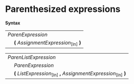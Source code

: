 # Parenthesized expressions

**Syntax**

<table>
    <tr>
        <td colspan="2"><i>ParenExpression</i></td>
    </tr>
    <tr>
        <td>&nbsp;</td><td><b>(</b> <i>AssignmentExpression</i><sub>[In]</sub> <b>)</b></td>
    </tr>
</table>

<table>
    <tr>
        <td colspan="2"><i>ParenListExpression</i></td>
    </tr>
    <tr>
        <td>&nbsp;</td><td><i>ParenExpression</i></td>
    </tr>
    <tr>
        <td>&nbsp;</td><td><b>(</b> <i>ListExpression</i><sub>[In]</sub> <b>,</b> <i>AssignmentExpression</i><sub>[In]</sub> <b>)</b></td>
    </tr>
</table>